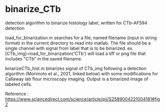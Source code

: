 # binarize_CTb
detection algorithm to binarize histology label, written for CTb-AF594 detection 

load_for_binarization.m searches for a file, named filename (input in string format) in the current directory to read into matlab. The file should be a single channel with signal from label that is to be binarized. 
ex. [CTb_img]=load_for_binarization('CTb') will load a tiff or png file that includes "CTb" in the saved filename. 

binarizeCTb_hist.m binarizes signal of CTb_img following a detection algorithm (Morimoto et al., 2021, linked below) with some modifications for Callaway lab flour microscopy imaging. 
Output is a binarized image of labeled cells. 

Reference : https://www.sciencedirect.com/science/article/pii/S2589004221004181#fig2
